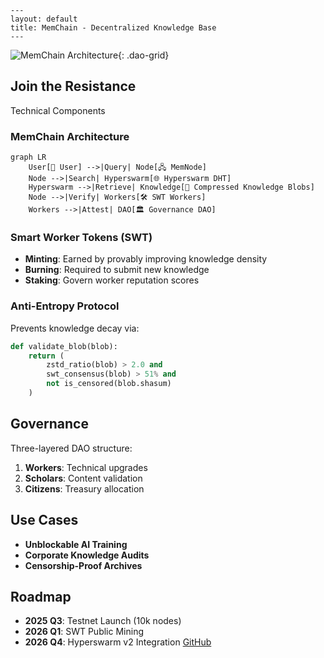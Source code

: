 ```
---  
layout: default  
title: MemChain - Decentralized Knowledge Base  
---  
```
![MemChain Architecture](/assets/memchain-diagram.png){: .dao-grid}  

<div class="cta-box">  
    <h2>Join the Resistance</h2>  
    <a  **1. MemChain Whitepaper **  
```markdown 
# MemChain: Decentralized Knowledge Immune System  
*A Protocol for Censorship-Resistant Machine Truth*  
```
## Abstract  
MemChain breaks the corporate knowledge monopoly through a peer-to-peer network combining:  
1. **Incentivized Compression Workers** (Proof-of-Utility)  
2. **Community-Governed DAO** (SWT Token)  
3. **Hyperswarm-Powered Storage** (Anti-Censorship DHT)  

## Technical Components  

### MemChain Architecture  
```mermaid  
graph LR  
    User[👥 User] -->|Query| Node[🖧 MemNode]  
    Node -->|Search| Hyperswarm[🌐 Hyperswarm DHT]  
    Hyperswarm -->|Retrieve| Knowledge[🧠 Compressed Knowledge Blobs]  
    Node -->|Verify| Workers[🛠️ SWT Workers]  
    Workers -->|Attest| DAO[🏛️ Governance DAO]  
```

### Smart Worker Tokens (SWT)  
- **Minting**: Earned by provably improving knowledge density  
- **Burning**: Required to submit new knowledge  
- **Staking**: Govern worker reputation scores  

### Anti-Entropy Protocol  
Prevents knowledge decay via:  
```python  
def validate_blob(blob):  
    return (  
        zstd_ratio(blob) > 2.0 and  
        swt_consensus(blob) > 51% and  
        not is_censored(blob.shasum)  
    )  
```

## Governance  
Three-layered DAO structure:  
1. **Workers**: Technical upgrades  
2. **Scholars**: Content validation  
3. **Citizens**: Treasury allocation  

## Use Cases  
- **Unblockable AI Training**  
- **Corporate Knowledge Audits**  
- **Censorship-Proof Archives**  

## Roadmap  
- **2025 Q3**: Testnet Launch (10k nodes)  
- **2026 Q1**: SWT Public Mining  
- **2026 Q4**: Hyperswarm v2 Integration
    <a href="https://github.com/memchain" target="_blank">GitHub</a>  
</div>  

